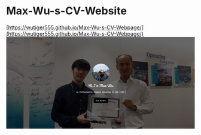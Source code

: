 # Max-Wu-s-CV-Website

[https://wutiger555.github.io/Max-Wu-s-CV-Webpage/](https://wutiger555.github.io/Max-Wu-s-CV-Webpage/)
![pic](封面.png)
